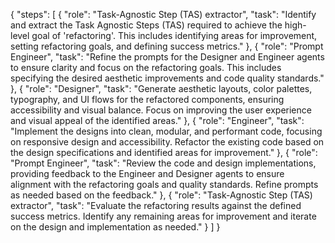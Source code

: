 {
  "steps": [
    {
      "role": "Task-Agnostic Step (TAS) extractor",
      "task": "Identify and extract the Task Agnostic Steps (TAS) required to achieve the high-level goal of 'refactoring'. This includes identifying areas for improvement, setting refactoring goals, and defining success metrics."
    },
    {
      "role": "Prompt Engineer",
      "task": "Refine the prompts for the Designer and Engineer agents to ensure clarity and focus on the refactoring goals. This includes specifying the desired aesthetic improvements and code quality standards."
    },
    {
      "role": "Designer",
      "task": "Generate aesthetic layouts, color palettes, typography, and UI flows for the refactored components, ensuring accessibility and visual balance. Focus on improving the user experience and visual appeal of the identified areas."
    },
    {
      "role": "Engineer",
      "task": "Implement the designs into clean, modular, and performant code, focusing on responsive design and accessibility. Refactor the existing code based on the design specifications and identified areas for improvement."
    },
    {
      "role": "Prompt Engineer",
      "task": "Review the code and design implementations, providing feedback to the Engineer and Designer agents to ensure alignment with the refactoring goals and quality standards. Refine prompts as needed based on the feedback."
    },
    {
      "role": "Task-Agnostic Step (TAS) extractor",
      "task": "Evaluate the refactoring results against the defined success metrics. Identify any remaining areas for improvement and iterate on the design and implementation as needed."
    }
  ]
}
